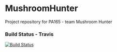 # MushroomHunter
Project repository for PA165 - team Mushroom Hunter


### Build Status - Travis

[![Build Status](https://travis-ci.org/bkompis/MushroomHunter.svg?branch=master)](https://travis-ci.org/bkompis/MushroomHunter)